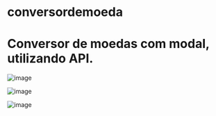 # conversordemoeda

<h1>Conversor de moedas com modal, utilizando API.</h1/>

![image](https://user-images.githubusercontent.com/113471098/223160282-ba242e8a-a74e-4907-af9c-65393c32ccdf.png)

![image](https://user-images.githubusercontent.com/113471098/224451078-1d045f71-3e08-4841-a2fb-53c4966a81af.png)

  ![image](https://user-images.githubusercontent.com/113471098/224451115-b0479af9-82c8-4555-8267-5e53915e8658.png)

